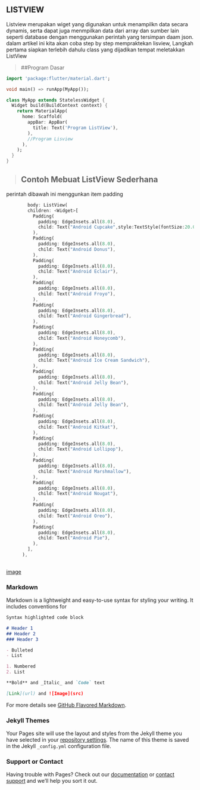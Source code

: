 ## LISTVIEW

Listview merupakan wiget yang digunakan untuk menampilkn data secara dynamis, serta dapat juga menmpilkan data dari array dan sumber lain seperti database dengan menggunakan perintah yang tersimpan daam json.
dalam artikel ini kita akan coba step by step mempraktekan lisview, Langkah pertama siapkan terlebih dahulu class yang dijadikan tempat meletakkan ListView
>##Program Dasar
```Dart
import 'package:flutter/material.dart';

void main() => runApp(MyApp());

class MyApp extends StatelessWidget {
  Widget build(BuildContext context) {
    return MaterialApp(
      home: Scaffold(
        appBar: AppBar(
          title: Text('Program ListView'),
        ),
        //Program Lisview
      ),
    );
  }
}

```
>## Contoh Mebuat ListView Sederhana
perintah dibawah ini menggunkan item padding

```dart
        body: ListView(
        children: <Widget>[
          Padding(
            padding: EdgeInsets.all(8.0),
            child: Text("Android Cupcake",style:TextStyle(fontSize:20.00,)),
          ),
          Padding(
            padding: EdgeInsets.all(8.0),
            child: Text("Android Donus"),
          ),
          Padding(
            padding: EdgeInsets.all(8.0),
            child: Text("Android Eclair"),
          ),
          Padding(
            padding: EdgeInsets.all(8.0),
            child: Text("Android Froyo"),
          ),
          Padding(
            padding: EdgeInsets.all(8.0),
            child: Text("Android Gingerbread"),
          ),
          Padding(
            padding: EdgeInsets.all(8.0),
            child: Text("Android Honeycomb"),
          ),
          Padding(
            padding: EdgeInsets.all(8.0),
            child: Text("Android Ice Cream Sandwich"),
          ),
          Padding(
            padding: EdgeInsets.all(8.0),
            child: Text("Android Jelly Bean"),
          ),
          Padding(
            padding: EdgeInsets.all(8.0),
            child: Text("Android Jelly Bean"),
          ),
          Padding(
            padding: EdgeInsets.all(8.0),
            child: Text("Android Kitkat"),
          ),
          Padding(
            padding: EdgeInsets.all(8.0),
            child: Text("Android Lollipop"),
          ),
          Padding(
            padding: EdgeInsets.all(8.0),
            child: Text("Android Marshmallow"),
          ),
          Padding(
            padding: EdgeInsets.all(8.0),
            child: Text("Android Nougat"),
          ),
          Padding(
            padding: EdgeInsets.all(8.0),
            child: Text("Android Oreo"),
          ),
          Padding(
            padding: EdgeInsets.all(8.0),
            child: Text("Android Pie"),
          ),
        ],
      ),
      
```
[image](Hasil1.PNG)


### Markdown

Markdown is a lightweight and easy-to-use syntax for styling your writing. It includes conventions for

```markdown
Syntax highlighted code block

# Header 1
## Header 2
### Header 3

- Bulleted
- List

1. Numbered
2. List

**Bold** and _Italic_ and `Code` text

[Link](url) and ![Image](src)
```

For more details see [GitHub Flavored Markdown](https://guides.github.com/features/mastering-markdown/).

### Jekyll Themes

Your Pages site will use the layout and styles from the Jekyll theme you have selected in your [repository settings](https://github.com/gunturs/Mobile2_4/settings). The name of this theme is saved in the Jekyll `_config.yml` configuration file.

### Support or Contact

Having trouble with Pages? Check out our [documentation](https://docs.github.com/categories/github-pages-basics/) or [contact support](https://github.com/contact) and we’ll help you sort it out.
